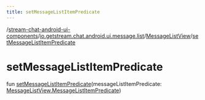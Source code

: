 ```yaml
---
title: setMessageListItemPredicate
---
```

/[stream-chat-android-ui-components](../../index.md)/[io.getstream.chat.android.ui.message.list](../index.md)/[MessageListView](index.md)/[setMessageListItemPredicate](setMessageListItemPredicate.md)  
  
  
  
# setMessageListItemPredicate  
fun [setMessageListItemPredicate](setMessageListItemPredicate.md)(messageListItemPredicate: [MessageListView.MessageListItemPredicate](MessageListItemPredicate/index.md))

